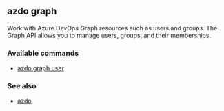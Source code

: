 ## azdo graph
Work with Azure DevOps Graph resources such as users and groups.
The Graph API allows you to manage users, groups, and their memberships.

### Available commands
* [azdo graph user](./azdo_graph_user.md)

### See also

* [azdo](./azdo.md)
